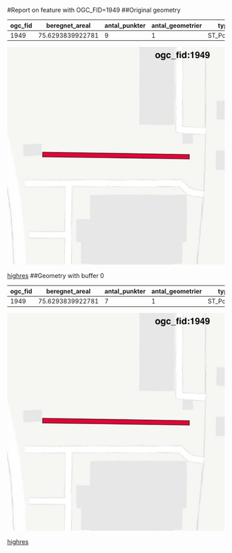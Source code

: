 #Report on feature with OGC_FID=1949
##Original geometry



| ogc_fid |  beregnet_areal  | antal_punkter | antal_geometrier |    type    |
|---------|------------------|---------------|------------------|------------|
|    1949 | 75.6293839922781 |             9 |                1 | ST_Polygon|
![geom](../images/1949_invalid.jpg)


[highres](https://raw.githubusercontent.com/Septima/herlev/master/images/1949_invalid_highres.jpg)
##Geometry with buffer 0



| ogc_fid |  beregnet_areal  | antal_punkter | antal_geometrier |    type    |
|---------|------------------|---------------|------------------|------------|
|    1949 | 75.6293839922781 |             7 |                1 | ST_Polygon|
![geom](../images/1949_buffer0.jpg)


[highres](https://raw.githubusercontent.com/Septima/herlev/master/images/1949_buffer0_highres.jpg)
